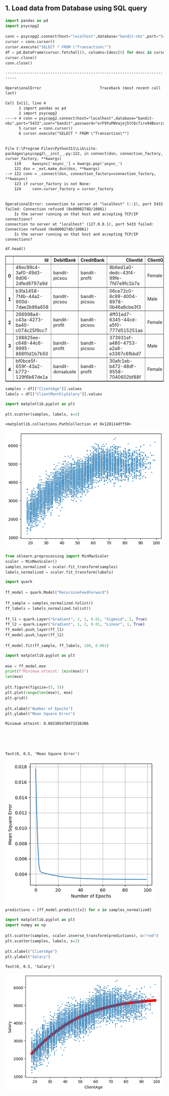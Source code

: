 ## 1. Load data from Database using SQL query


```python
import pandas as pd
import psycopg2

conn = psycopg2.connect(host="localhost",database="bandit-nbs",port="5433",user="bandit",password="orF9YuPWVajej5tC6cfiro94BoxrzsoE")
cursor = conn.cursor()
cursor.execute("SELECT * FROM \"Transaction\"")
df = pd.DataFrame(cursor.fetchall(), columns=[desc[0] for desc in cursor.description])
cursor.close()
conn.close()
```


    ---------------------------------------------------------------------------

    OperationalError                          Traceback (most recent call last)

    Cell In[1], line 4
          1 import pandas as pd
          2 import psycopg2
    ----> 4 conn = psycopg2.connect(host="localhost",database="bandit-nbs",port="5433",user="bandit",password="orF9YuPWVajej5tC6cfiro94BoxrzsoE")
          5 cursor = conn.cursor()
          6 cursor.execute("SELECT * FROM \"Transaction\"")
    

    File C:\Program Files\Python311\Lib\site-packages\psycopg2\__init__.py:122, in connect(dsn, connection_factory, cursor_factory, **kwargs)
        119     kwasync['async_'] = kwargs.pop('async_')
        121 dsn = _ext.make_dsn(dsn, **kwargs)
    --> 122 conn = _connect(dsn, connection_factory=connection_factory, **kwasync)
        123 if cursor_factory is not None:
        124     conn.cursor_factory = cursor_factory
    

    OperationalError: connection to server at "localhost" (::1), port 5433 failed: Connection refused (0x0000274D/10061)
    	Is the server running on that host and accepting TCP/IP connections?
    connection to server at "localhost" (127.0.0.1), port 5433 failed: Connection refused (0x0000274D/10061)
    	Is the server running on that host and accepting TCP/IP connections?
    



```python
df.head()
```




<div>
<style scoped>
    .dataframe tbody tr th:only-of-type {
        vertical-align: middle;
    }

    .dataframe tbody tr th {
        vertical-align: top;
    }

    .dataframe thead th {
        text-align: right;
    }
</style>
<table border="1" class="dataframe">
  <thead>
    <tr style="text-align: right;">
      <th></th>
      <th>Id</th>
      <th>DebitBank</th>
      <th>CreditBank</th>
      <th>ClientId</th>
      <th>ClientGender</th>
      <th>ClientBirthDate</th>
      <th>ClientAge</th>
      <th>ClientMaritalStatus</th>
      <th>ClientMonthlySalary</th>
      <th>TransactionDate</th>
      <th>MerchantActivity</th>
      <th>AuthenticationMethod</th>
      <th>TransferredAmount</th>
    </tr>
  </thead>
  <tbody>
    <tr>
      <th>0</th>
      <td>46ec99c4-3af0-49d3-9d06-2dfed9797a9d</td>
      <td>bandit-picsou</td>
      <td>bandit-profit</td>
      <td>8b6ed1a0-dedc-43f4-99fe-7fd7e9fc1b7a</td>
      <td>Female</td>
      <td>2000-10-07 12:27:24+00:00</td>
      <td>87</td>
      <td>Married</td>
      <td>4677</td>
      <td>2023-02-13 10:08:55.453940+00:00</td>
      <td>Trading Cards</td>
      <td>ID</td>
      <td>50</td>
    </tr>
    <tr>
      <th>1</th>
      <td>b3fa1458-7f4b-44a2-900d-7dae2b86a658</td>
      <td>bandit-picsou</td>
      <td>bandit-picsou</td>
      <td>06ce72c0-6c99-4004-8978-0b46a8cbe3f3</td>
      <td>Male</td>
      <td>2000-10-25 11:23:59+00:00</td>
      <td>27</td>
      <td>Single</td>
      <td>2923</td>
      <td>2023-03-27 17:40:52.295790+00:00</td>
      <td>Trading Cards</td>
      <td>OTP</td>
      <td>47</td>
    </tr>
    <tr>
      <th>2</th>
      <td>266998a4-c43a-4273-ba40-c074c25f9cc7</td>
      <td>bandit-profit</td>
      <td>bandit-picsou</td>
      <td>4ff01ed7-6345-44cd-a5f0-777d515251aa</td>
      <td>Female</td>
      <td>1978-11-02 01:25:26+00:00</td>
      <td>30</td>
      <td>Single</td>
      <td>3675</td>
      <td>2023-05-17 18:26:03.148998+00:00</td>
      <td>Dachshunds</td>
      <td>OTP</td>
      <td>356</td>
    </tr>
    <tr>
      <th>3</th>
      <td>198825ee-c648-44c6-9995-866f0d1b7b50</td>
      <td>bandit-profit</td>
      <td>bandit-picsou</td>
      <td>373931ef-a480-4753-a2a8-e3367c6fbbd7</td>
      <td>Male</td>
      <td>1930-08-25 09:49:25+00:00</td>
      <td>52</td>
      <td>Married</td>
      <td>3963</td>
      <td>2023-05-14 17:51:23.438874+00:00</td>
      <td>Dachshunds</td>
      <td>OTP</td>
      <td>302</td>
    </tr>
    <tr>
      <th>4</th>
      <td>bf0bce5f-659f-43a2-b772-129f6b67de1a</td>
      <td>bandit-donsaluste</td>
      <td>bandit-profit</td>
      <td>30afc1eb-b472-48df-9558-7040602bf88f</td>
      <td>Female</td>
      <td>1980-10-12 03:29:08+00:00</td>
      <td>60</td>
      <td>Divorced</td>
      <td>4653</td>
      <td>2023-04-27 05:56:57.267449+00:00</td>
      <td>Dachshunds</td>
      <td>SMS</td>
      <td>515</td>
    </tr>
  </tbody>
</table>
</div>




```python
samples = df[["ClientAge"]].values
labels = df[["ClientMonthlySalary"]].values
```


```python
import matplotlib.pyplot as plt

plt.scatter(samples, labels, s=2)
```




    <matplotlib.collections.PathCollection at 0x128114dff50>




    
![png](output_4_1.png)
    



```python
from sklearn.preprocessing import MinMaxScaler
scaler = MinMaxScaler()
samples_normalized = scaler.fit_transform(samples)
labels_normalized = scaler.fit_transform(labels)
```


```python
import quark

ff_model = quark.Model("RecursiveFeedForward")

ff_sample = samples_normalized.tolist()
ff_labels = labels_normalized.tolist()

ff_l1 = quark.Layer("Gradient", 2, 1, 0.01, "Sigmoid", 1, True)
ff_l2 = quark.Layer("Gradient", 1, 2, 0.01, "Linear", 1, True)
ff_model.push_layer(ff_l1)
ff_model.push_layer(ff_l2)

ff_model.fit(ff_sample, ff_labels, 100, 0.001)
```


```python
import matplotlib.pyplot as plt

mse = ff_model.mse
print(f"Minimum atteint: {min(mse)}")
len(mse)

plt.figure(figsize=(5, 5))
plt.plot(range(len(mse)), mse)
plt.grid()

plt.xlabel("Number of Epochs")
plt.ylabel("Mean Square Error")
```

    Minimum atteint: 0.003305478471536306
    




    Text(0, 0.5, 'Mean Square Error')




    
![png](output_7_2.png)
    



```python
predictions = [ff_model.predict([x]) for x in samples_normalized]
```


```python
import matplotlib.pyplot as plt
import numpy as np

plt.scatter(samples, scaler.inverse_transform(predictions), c="red")
plt.scatter(samples, labels, s=2)

plt.xlabel("ClientAge")
plt.ylabel("Salary")
```




    Text(0, 0.5, 'Salary')




    
![png](output_9_1.png)
    

